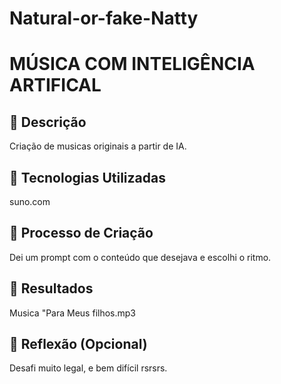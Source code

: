 # Natural-or-fake-Natty
# MÚSICA COM INTELIGÊNCIA ARTIFICAL

## 📒 Descrição
Criação de musicas originais a partir de IA.

## 🤖 Tecnologias Utilizadas
suno.com 

## 🧐 Processo de Criação
Dei um prompt com o conteúdo que desejava e escolhi o ritmo.

## 🚀 Resultados
Musica "Para Meus filhos.mp3

## 💭 Reflexão (Opcional)
Desafi muito legal, e bem difícil rsrsrs.
